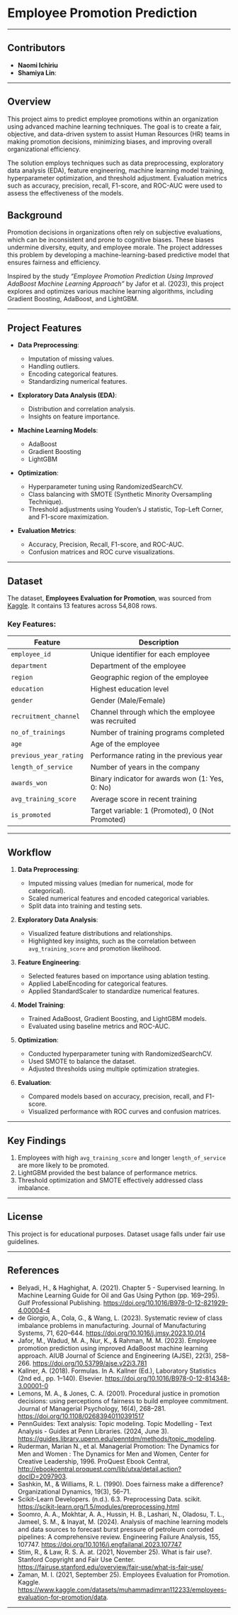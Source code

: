 # Employee Promotion Prediction
---
## Contributors

- **Naomi Ichiriu**
- **Shamiya Lin**: 
---

## Overview

This project aims to predict employee promotions within an organization using advanced machine learning techniques. The goal is to create a fair, objective, and data-driven system to assist Human Resources (HR) teams in making promotion decisions, minimizing biases, and improving overall organizational efficiency. 

The solution employs techniques such as data preprocessing, exploratory data analysis (EDA), feature engineering, machine learning model training, hyperparameter optimization, and threshold adjustment. Evaluation metrics such as accuracy, precision, recall, F1-score, and ROC-AUC were used to assess the effectiveness of the models.

## Background

Promotion decisions in organizations often rely on subjective evaluations, which can be inconsistent and prone to cognitive biases. These biases undermine diversity, equity, and employee morale. The project addresses this problem by developing a machine-learning-based predictive model that ensures fairness and efficiency.

Inspired by the study *“Employee Promotion Prediction Using Improved AdaBoost Machine Learning Approach”* by Jafor et al. (2023), this project explores and optimizes various machine learning algorithms, including Gradient Boosting, AdaBoost, and LightGBM.

---

## Project Features

- **Data Preprocessing**:
  - Imputation of missing values.
  - Handling outliers.
  - Encoding categorical features.
  - Standardizing numerical features.

- **Exploratory Data Analysis (EDA)**:
  - Distribution and correlation analysis.
  - Insights on feature importance.

- **Machine Learning Models**:
  - AdaBoost
  - Gradient Boosting
  - LightGBM

- **Optimization**:
  - Hyperparameter tuning using RandomizedSearchCV.
  - Class balancing with SMOTE (Synthetic Minority Oversampling Technique).
  - Threshold adjustments using Youden’s J statistic, Top-Left Corner, and F1-score maximization.

- **Evaluation Metrics**:
  - Accuracy, Precision, Recall, F1-score, and ROC-AUC.
  - Confusion matrices and ROC curve visualizations.

---
## Dataset

The dataset, **Employees Evaluation for Promotion**, was sourced from [Kaggle](https://www.kaggle.com/datasets/muhammadimran112233/employees-evaluation-for-promotion). It contains 13 features across 54,808 rows.

### Key Features:
| **Feature**               | **Description**                                           |
|---------------------------|-----------------------------------------------------------|
| `employee_id`             | Unique identifier for each employee                       |
| `department`              | Department of the employee                                |
| `region`                  | Geographic region of the employee                         |
| `education`               | Highest education level                                   |
| `gender`                  | Gender (Male/Female)                                      |
| `recruitment_channel`     | Channel through which the employee was recruited          |
| `no_of_trainings`         | Number of training programs completed                     |
| `age`                     | Age of the employee                                       |
| `previous_year_rating`    | Performance rating in the previous year                   |
| `length_of_service`       | Number of years in the company                            |
| `awards_won`              | Binary indicator for awards won (1: Yes, 0: No)          |
| `avg_training_score`      | Average score in recent training                          |
| `is_promoted`             | Target variable: 1 (Promoted), 0 (Not Promoted)           |

---

## Workflow

1. **Data Preprocessing**:
   - Imputed missing values (median for numerical, mode for categorical).
   - Scaled numerical features and encoded categorical variables.
   - Split data into training and testing sets.

2. **Exploratory Data Analysis**:
   - Visualized feature distributions and relationships.
   - Highlighted key insights, such as the correlation between `avg_training_score` and promotion likelihood.

3. **Feature Engineering**:
   - Selected features based on importance using ablation testing.
   - Applied LabelEncoding for categorical features.
   - Applied StandardScaler to standardize numerical features.

4. **Model Training**:
   - Trained AdaBoost, Gradient Boosting, and LightGBM models.
   - Evaluated using baseline metrics and ROC-AUC.

5. **Optimization**:
   - Conducted hyperparameter tuning with RandomizedSearchCV.
   - Used SMOTE to balance the dataset.
   - Adjusted thresholds using multiple optimization strategies.

6. **Evaluation**:
   - Compared models based on accuracy, precision, recall, and F1-score.
   - Visualized performance with ROC curves and confusion matrices.

---

## Key Findings

1. Employees with high `avg_training_score` and longer `length_of_service` are more likely to be promoted.
2. LightGBM provided the best balance of performance metrics.
3. Threshold optimization and SMOTE effectively addressed class imbalance.

---

## License

This project is for educational purposes. Dataset usage falls under fair use guidelines.

--- 

## References

- Belyadi, H., & Haghighat, A. (2021). Chapter 5 - Supervised learning. In Machine Learning Guide for Oil and Gas Using Python (pp. 169–295). Gulf Professional Publishing. https://doi.org/10.1016/B978-0-12-821929-4.00004-4 
- de Giorgio, A., Cola, G., & Wang, L. (2023). Systematic review of class imbalance problems in manufacturing. Journal of Manufacturing Systems, 71, 620–644. https://doi.org/10.1016/j.jmsy.2023.10.014 
- Jafor, M., Wadud, M. A., Nur, K., & Rahman, M. M. (2023). Employee promotion prediction using improved AdaBoost machine learning approach. AIUB Journal of Science and Engineering (AJSE), 22(3), 258–266. https://doi.org/10.53799/ajse.v22i3.781 
- Kallner, A. (2018). Formulas. In A. Kallner (Ed.), Laboratory Statistics (2nd ed., pp. 1–140). Elsevier. https://doi.org/10.1016/B978-0-12-814348-3.00001-0 
- Lemons, M. A., & Jones, C. A. (2001). Procedural justice in promotion decisions: using perceptions of fairness to build employee commitment. Journal of Managerial Psychology, 16(4), 268–281. https://doi.org/10.1108/02683940110391517
- PennGuides: Text analysis: Topic modeling. Topic Modelling - Text Analysis - Guides at Penn Libraries. (2024, June 3). https://guides.library.upenn.edu/penntdm/methods/topic_modeling. 
- Ruderman, Marian N., et al. Managerial Promotion: The Dynamics for Men and Women : The Dynamics for Men and Women, Center for Creative Leadership, 1996. ProQuest Ebook Central, http://ebookcentral.proquest.com/lib/utxa/detail.action?docID=2097903. 
- Sashkin, M., & Williams, R. L. (1990). Does fairness make a difference? Organizational Dynamics, 19(3), 56–71.
- Scikit-Learn Developers. (n.d.). 6.3. Preprocessing Data. scikit. https://scikit-learn.org/1.5/modules/preprocessing.html 
- Soomro, A. A., Mokhtar, A. A., Hussin, H. B., Lashari, N., Oladosu, T. L., Jameel, S. M., & Inayat, M. (2024). Analysis of machine learning models and data sources to forecast burst pressure of petroleum corroded pipelines: A comprehensive review. Engineering Failure Analysis, 155, 107747. https://doi.org/10.1016/j.engfailanal.2023.107747 
- Stim, R., & Law, R. S. A. at. (2021, November 25). What is fair use?. Stanford Copyright and Fair Use Center. https://fairuse.stanford.edu/overview/fair-use/what-is-fair-use/ 
- Zaman, M. I. (2021, September 25). Employees Evaluation for Promotion. Kaggle. https://www.kaggle.com/datasets/muhammadimran112233/employees-evaluation-for-promotion/data. 


--- 
